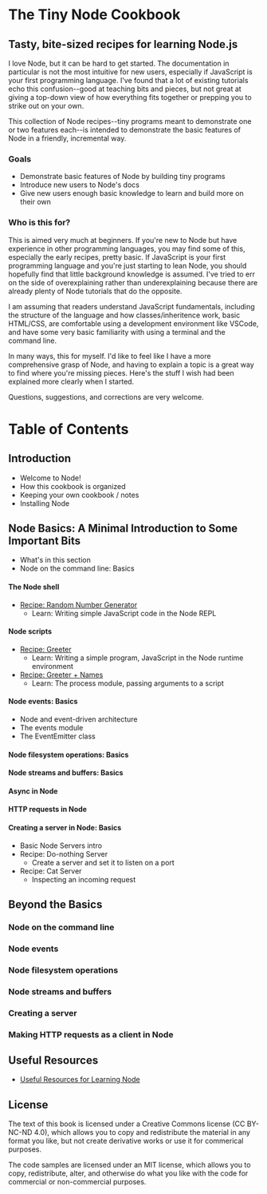 # The Tiny Node Cookbook
## Tasty, bite-sized recipes for learning Node.js

I love Node, but it can be hard to get started. The documentation in particular is not the most intuitive for new users, especially if JavaScript is your first programming language. I've found that a lot of existing tutorials echo this confusion--good at teaching bits and pieces, but not great at giving a top-down view of how everything fits together or prepping you to strike out on your own. 

This collection of Node recipes--tiny programs meant to demonstrate one or two features each--is intended to demonstrate the basic features of Node in a friendly, incremental way.

### Goals

* Demonstrate basic features of Node by building tiny programs
* Introduce new users to Node's docs
* Give new users enough basic knowledge to learn and build more on their own

### Who is this for?

This is aimed very much at beginners. If you're new to Node but have experience in other programming languages, you may find some of this, especially the early recipes, pretty basic. If JavaScript is your first programming language and you're just starting to lean Node, you should hopefully find that little background knowledge is assumed. I've tried to err on the side of overexplaining rather than underexplaining because there are already plenty of Node tutorials that do the opposite.

I am assuming that readers understand JavaScript fundamentals, including the structure of the language and how classes/inheritence work, basic HTML/CSS, are comfortable using a development environment like VSCode, and have some very basic familiarity with using a terminal and the command line.

In many ways, this for myself. I'd like to feel like I have a more comprehensive grasp of Node, and having to explain a topic is a great way to find where you're missing pieces. Here's the stuff I wish had been explained more clearly when I started.

Questions, suggestions, and corrections are very welcome. 

# Table of Contents

## Introduction

* Welcome to Node!
* How this cookbook is organized
* Keeping your own cookbook / notes
* Installing Node

## Node Basics: A Minimal Introduction to Some Important Bits

* What's in this section
* Node on the command line: Basics

#### The Node shell
  * [Recipe: Random Number Generator](https://github.com/bkager/Node-cookbook/blob/main/recipe-random-number-generator)
    * Learn: Writing simple JavaScript code in the Node REPL
  
#### Node scripts
  * [Recipe: Greeter](https://github.com/bkager/Node-cookbook/blob/main/recipe-greeter.md)
    * Learn: Writing a simple program, JavaScript in the Node runtime environment  
  * [Recipe: Greeter + Names](https://github.com/bkager/Node-cookbook/blob/main/recipe-name-greeter.md)
    * Learn: The process module, passing arguments to a script    
#### Node events: Basics
  * Node and event-driven architecture
  * The events module
  * The EventEmitter class
#### Node filesystem operations: Basics
#### Node streams and buffers: Basics
#### Async in Node
#### HTTP requests in Node
#### Creating a server in Node: Basics
   * Basic Node Servers intro
   * Recipe: Do-nothing Server
      * Create a server and set it to listen on a port   
   * Recipe: Cat Server
      * Inspecting an incoming request       

## Beyond the Basics

### Node on the command line
### Node events
### Node filesystem operations
### Node streams and buffers
### Creating a server
### Making HTTP requests as a client in Node

## Useful Resources

* [Useful Resources for Learning Node](https://github.com/bkager/Node-cookbook/blob/main/resources.md)

## License

The text of this book is licensed under a Creative Commons license (CC BY-NC-ND 4.0), which allows you to copy and redistribute the material in any format you like, but not create derivative works or use it for commerical purposes.

The code samples are licensed under an MIT license, which allows you to copy, redistribute, alter, and otherwise do what you like with the code for commercial or non-commercial purposes. 
